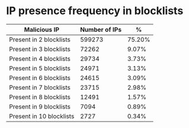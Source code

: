 # IP presence frequency in blocklists
| Malicious IP | Number of IPs | % |
|----|----|----|
| Present in 2 blocklists | 599273 | 75.20% |
| Present in 3 blocklists | 72262 | 9.07% |
| Present in 4 blocklists | 29734 | 3.73% |
| Present in 5 blocklists | 24971 | 3.13% |
| Present in 6 blocklists | 24615 | 3.09% |
| Present in 7 blocklists | 23715 | 2.98% |
| Present in 8 blocklists | 12491 | 1.57% |
| Present in 9 blocklists | 7094 | 0.89% |
| Present in 10 blocklists | 2727 | 0.34% |
